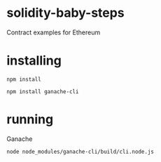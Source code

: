 # solidity-baby-steps
Contract examples for Ethereum

# installing 

`npm install`

`npm install ganache-cli`

# running

Ganache

`node node_modules/ganache-cli/build/cli.node.js` 